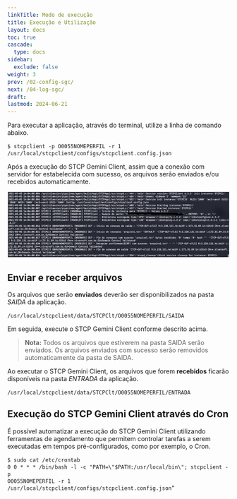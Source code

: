 ```yaml
---
linkTitle: Modo de execução
title: Execução e Utilização
layout: docs
toc: true
cascade:
  type: docs
sidebar:
  exclude: false
weight: 3
prev: /02-config-sgc/
next: /04-log-sgc/
draft:
lastmod: 2024-06-21
---
```

Para executar a aplicação, através do terminal, utilize a linha de comando abaixo.

```
$ stcpclient -p O0055NOMEPERFIL -r 1
/usr/local/stcpclient/configs/stcpclient.config.json
```

Após a execução do STCP Gemini Client, assim que a conexão com servidor for estabelecida com sucesso, os arquivos serão enviados e/ou
recebidos automaticamente.

![](img/sgc-04.png)

## Enviar e receber arquivos

Os arquivos que serão **enviados** deverão ser disponibilizados na pasta *SAIDA* da aplicação.

```
/usr/local/stcpclient/data/STCPClt/O0055NOMEPERFIL/SAIDA
```

Em seguida, execute o STCP Gemini Client conforme descrito acima.

> **Nota:** Todos os arquivos que estiverem na pasta SAIDA serão enviados.
Os arquivos enviados com sucesso serão removidos automaticamente da pasta de SAIDA.


Ao executar o STCP Gemini Client, os arquivos que forem **recebidos** ficarão disponíveis na pasta *ENTRADA* da aplicação.

```
/usr/local/stcpclient/data/STCPClt/O0055NOMEPERFIL/ENTRADA
```

## Execução do STCP Gemini Client através do Cron

É possível automatizar a execução do STCP Gemini Client utilizando ferramentas de agendamento que permitem controlar tarefas a serem executadas em tempos pré-configurados, como por exemplo, o Cron.

```
$ sudo cat /etc/crontab
0 0 * * * /bin/bash -l -c "PATH=\"$PATH:/usr/local/bin\"; stcpclient -p
O0055NOMEPERFIL -r 1 /usr/local/stcpclient/configs/stcpclient.config.json”
```
